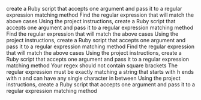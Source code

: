 create a Ruby script that accepts one argument and pass it to a regular expression matching method
Find the regular expression that will match the above cases
Using the project instructions, create a Ruby script that accepts one argument and pass it to a regular expression matching method
Find the regular expression that will match the above cases
Using the project instructions, create a Ruby script that accepts one argument and pass it to a regular expression matching method
Find the regular expression that will match the above cases
Using the project instructions, create a Ruby script that accepts one argument and pass it to a regular expression matching method
Your regex should not contain square brackets
The regular expression must be exactly matching a string that starts with h ends with n and can have any single character in between
Using the project instructions, create a Ruby script that accepts one argument and pass it to a regular expression matching method
